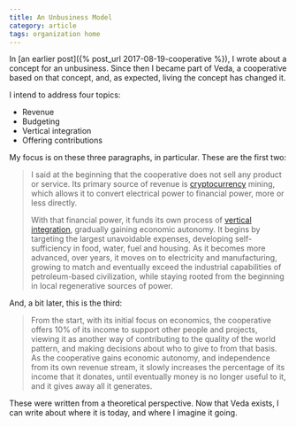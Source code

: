 ```yaml
---
title: An Unbusiness Model
category: article
tags: organization home
---
```


In [an earlier post]({% post_url 2017-08-19-cooperative %}), I wrote about a concept for an unbusiness. Since then I became part of Veda, a cooperative based on that concept, and, as expected, living the concept has changed it.

I intend to address four topics:
- Revenue
- Budgeting
- Vertical integration
- Offering contributions

My focus is on these three paragraphs, in particular. These are the first two:
> I said at the beginning that the cooperative does not sell any product or service. Its primary source of revenue is [cryptocurrency](https://en.wikipedia.org/wiki/Cryptocurrency) mining, which allows it to convert electrical power to financial power, more or less directly.
> 
> With that financial power, it funds its own process of [vertical integration](https://en.wikipedia.org/wiki/Vertical_integration), gradually gaining economic autonomy. It begins by targeting the largest unavoidable expenses, developing self-sufficiency in food, water, fuel and housing. As it becomes more advanced, over years, it moves on to electricity and manufacturing, growing to match and eventually exceed the industrial capabilities of petroleum-based civilization, while staying rooted from the beginning in local regenerative sources of power.

And, a bit later, this is the third:
> From the start, with its initial focus on economics, the cooperative offers 10% of its income to support other people and projects, viewing it as another way of contributing to the quality of the world pattern, and making decisions about who to give to from that basis. As the cooperative gains economic autonomy, and independence from its own revenue stream, it slowly increases the percentage of its income that it donates, until eventually money is no longer useful to it, and it gives away all it generates.

These were written from a theoretical perspective. Now that Veda exists, I can write about where it is today, and where I imagine it going.
